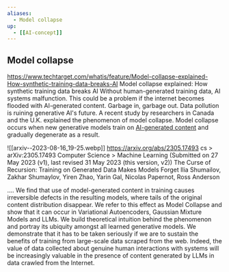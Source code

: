 ```yaml
---
aliases:
  - Model collapse
up:
  - [[AI-concept]]
---
```

## Model collapse


https://www.techtarget.com/whatis/feature/Model-collapse-explained-How-synthetic-training-data-breaks-AI
Model collapse explained: How synthetic training data breaks AI
Without human-generated training data, AI systems malfunction. This could be a problem if the internet becomes flooded with AI-generated content.
Garbage in, garbage out. Data pollution is ruining generative AI's future.
A recent study by researchers in Canada and the U.K. explained the phenomenon of model collapse. Model collapse occurs when new generative models train on [AI-generated content](https://www.techtarget.com/whatis/feature/Pros-and-cons-of-AI-generated-content) and gradually degenerate as a result.

![[arxiv--2023-08-16_19-25.webp]]
https://arxiv.org/abs/2305.17493
cs > arXiv:2305.17493
Computer Science > Machine Learning
(Submitted on 27 May 2023 (v1), last revised 31 May 2023 (this version, v2))
The Curse of Recursion: Training on Generated Data Makes Models Forget
Ilia Shumailov, Zakhar Shumaylov, Yiren Zhao, Yarin Gal, Nicolas Papernot, Ross Anderson

.... We find that use of model-generated content in training causes irreversible defects in the resulting models, where tails of the original content distribution disappear. We refer to this effect as Model Collapse and show that it can occur in Variational Autoencoders, Gaussian Mixture Models and LLMs. We build theoretical intuition behind the phenomenon and portray its ubiquity amongst all learned generative models. We demonstrate that it has to be taken seriously if we are to sustain the benefits of training from large-scale data scraped from the web. Indeed, the value of data collected about genuine human interactions with systems will be increasingly valuable in the presence of content generated by LLMs in data crawled from the Internet.

